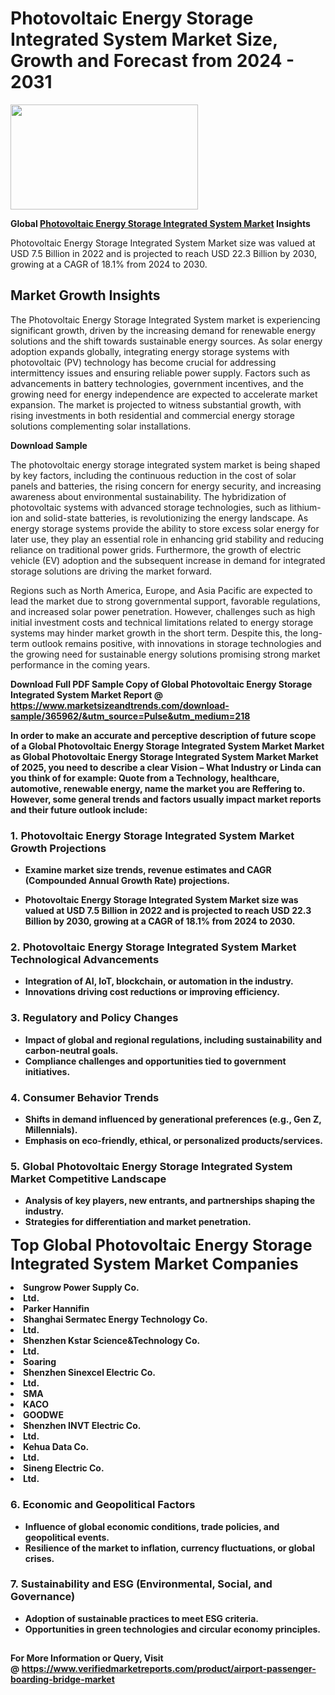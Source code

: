<H1>Photovoltaic Energy Storage Integrated System Market Size, Growth and Forecast from 2024 - 2031</H1><img class="aligncenter size-medium wp-image-584254" src="https://thirdeyenews.in/wp-content/uploads/2024/09/Global-Market-Research-300x168.jpeg" alt="" width="300" height="168" /><p><strong>Global&nbsp;<a href="https://www.marketsizeandtrends.com/download-sample/365962/&amp;utm_source=Pulse&amp;utm_medium=218">Photovoltaic Energy Storage Integrated System Market</a> Insights</strong></p><p>Photovoltaic Energy Storage Integrated System Market size was valued at USD 7.5 Billion in 2022 and is projected to reach USD 22.3 Billion by 2030, growing at a CAGR of 18.1% from 2024 to 2030.</p><p><h2>Market Growth Insights</h2> <p>The Photovoltaic Energy Storage Integrated System market is experiencing significant growth, driven by the increasing demand for renewable energy solutions and the shift towards sustainable energy sources. As solar energy adoption expands globally, integrating energy storage systems with photovoltaic (PV) technology has become crucial for addressing intermittency issues and ensuring reliable power supply. Factors such as advancements in battery technologies, government incentives, and the growing need for energy independence are expected to accelerate market expansion. The market is projected to witness substantial growth, with rising investments in both residential and commercial energy storage solutions complementing solar installations.</p> <p><strong>Download Sample</strong></p> <p>The photovoltaic energy storage integrated system market is being shaped by key factors, including the continuous reduction in the cost of solar panels and batteries, the rising concern for energy security, and increasing awareness about environmental sustainability. The hybridization of photovoltaic systems with advanced storage technologies, such as lithium-ion and solid-state batteries, is revolutionizing the energy landscape. As energy storage systems provide the ability to store excess solar energy for later use, they play an essential role in enhancing grid stability and reducing reliance on traditional power grids. Furthermore, the growth of electric vehicle (EV) adoption and the subsequent increase in demand for integrated storage solutions are driving the market forward.</p> <p>Regions such as North America, Europe, and Asia Pacific are expected to lead the market due to strong governmental support, favorable regulations, and increased solar power penetration. However, challenges such as high initial investment costs and technical limitations related to energy storage systems may hinder market growth in the short term. Despite this, the long-term outlook remains positive, with innovations in storage technologies and the growing need for sustainable energy solutions promising strong market performance in the coming years.</p> <p><strong></p><p><span class=""><strong>Download Full PDF Sample Copy of Global Photovoltaic Energy Storage Integrated System Market Report</strong> @ <a href="https://www.marketsizeandtrends.com/download-sample/365962/&amp;utm_source=Pulse&amp;utm_medium=218" target="_blank">https://www.marketsizeandtrends.com/download-sample/365962/&amp;utm_source=Pulse&amp;utm_medium=218</a></span></p><p>In order to make an accurate and perceptive description of future scope of a Global&nbsp;Photovoltaic Energy Storage Integrated System Market Market as Global&nbsp;Photovoltaic Energy Storage Integrated System Market Market of 2025, you need to describe a clear Vision &ndash; What Industry or Linda can you think of for example: Quote from a Technology, healthcare, automotive, renewable energy, name the market you are Reffering to. However, some general trends and factors usually impact market reports and their future outlook include:</p><h3>1.&nbsp;<strong>Photovoltaic Energy Storage Integrated System Market Growth Projections</strong></h3><ul><li>Examine market size trends, revenue estimates and CAGR (Compounded Annual Growth Rate) projections.</li><li><p>Photovoltaic Energy Storage Integrated System Market size was valued at USD 7.5 Billion in 2022 and is projected to reach USD 22.3 Billion by 2030, growing at a CAGR of 18.1% from 2024 to 2030.</p></li></ul><h3>2.&nbsp;<strong>Photovoltaic Energy Storage Integrated System Market Technological Advancements</strong></h3><ul><li>Integration of AI, IoT, blockchain, or automation in the industry.</li><li>Innovations driving cost reductions or improving efficiency.</li></ul><h3>3.&nbsp;<strong>Regulatory and Policy Changes</strong></h3><ul><li>Impact of global and regional regulations, including sustainability and carbon-neutral goals.</li><li>Compliance challenges and opportunities tied to government initiatives.</li></ul><h3>4.&nbsp;<strong>Consumer Behavior Trends</strong></h3><ul><li>Shifts in demand influenced by generational preferences (e.g., Gen Z, Millennials).</li><li>Emphasis on eco-friendly, ethical, or personalized products/services.</li></ul><h3>5.&nbsp;<strong>Global Photovoltaic Energy Storage Integrated System Market Competitive Landscape</strong></h3><ul><li>Analysis of key players, new entrants, and partnerships shaping the industry.</li><li>Strategies for differentiation and market penetration.</li></ul><p data-pm-slice="1 1 []"><span style="color: inherit; font-family: inherit; font-size: 25px;">Top Global Photovoltaic Energy Storage Integrated System Market Companies</span></p><div class="" data-test-id=""><p><li>Sungrow Power Supply Co.</li><li> Ltd.</li><li> Parker Hannifin</li><li> Shanghai Sermatec Energy Technology Co.</li><li> Ltd.</li><li> Shenzhen Kstar Science&Technology Co.</li><li> Ltd.</li><li> Soaring</li><li> Shenzhen Sinexcel Electric Co.</li><li> Ltd.</li><li> SMA</li><li> KACO</li><li> GOODWE</li><li> Shenzhen INVT Electric Co.</li><li>Ltd.</li><li> Kehua Data Co.</li><li> Ltd.</li><li> Sineng Electric Co.</li><li> Ltd.</li></p></div><h3>6.&nbsp;<strong>Economic and Geopolitical Factors</strong></h3><ul><li>Influence of global economic conditions, trade policies, and geopolitical events.</li><li>Resilience of the market to inflation, currency fluctuations, or global crises.</li></ul><h3>7.&nbsp;<strong>Sustainability and ESG (Environmental, Social, and Governance)</strong></h3><ul><li>Adoption of sustainable practices to meet ESG criteria.</li><li>Opportunities in green technologies and circular economy principles.</li></ul><h2><strong style="font-size: 14px;">For More Information or Query, Visit @&nbsp;</strong><a style="background-color: #ffffff; font-size: 14px;" href="https://www.marketsizeandtrends.com/report/photovoltaic-energy-storage-integrated-system-market/" target="_blank">https://www.verifiedmarketreports.com/product/airport-passenger-boarding-bridge-market</a></h2>
